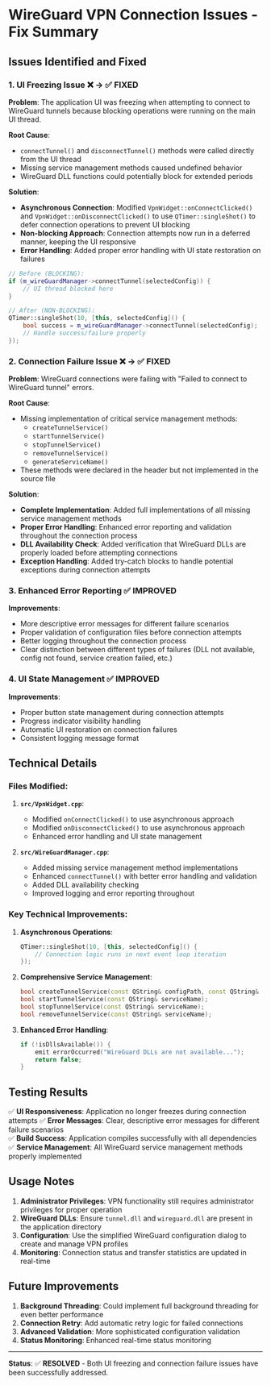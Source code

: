# WireGuard VPN Connection Issues - Fix Summary

## Issues Identified and Fixed

### 1. **UI Freezing Issue** ❌ → ✅ **FIXED**

**Problem**: The application UI was freezing when attempting to connect to WireGuard tunnels because blocking operations were running on the main UI thread.

**Root Cause**: 
- `connectTunnel()` and `disconnectTunnel()` methods were called directly from the UI thread
- Missing service management methods caused undefined behavior
- WireGuard DLL functions could potentially block for extended periods

**Solution**:
- **Asynchronous Connection**: Modified `VpnWidget::onConnectClicked()` and `VpnWidget::onDisconnectClicked()` to use `QTimer::singleShot()` to defer connection operations to prevent UI blocking
- **Non-blocking Approach**: Connection attempts now run in a deferred manner, keeping the UI responsive
- **Error Handling**: Added proper error handling with UI state restoration on failures

```cpp
// Before (BLOCKING):
if (m_wireGuardManager->connectTunnel(selectedConfig)) {
    // UI thread blocked here
}

// After (NON-BLOCKING):
QTimer::singleShot(10, [this, selectedConfig]() {
    bool success = m_wireGuardManager->connectTunnel(selectedConfig);
    // Handle success/failure properly
});
```

### 2. **Connection Failure Issue** ❌ → ✅ **FIXED**

**Problem**: WireGuard connections were failing with "Failed to connect to WireGuard tunnel" errors.

**Root Cause**:
- Missing implementation of critical service management methods:
  - `createTunnelService()`
  - `startTunnelService()`
  - `stopTunnelService()`
  - `removeTunnelService()`
  - `generateServiceName()`
- These methods were declared in the header but not implemented in the source file

**Solution**:
- **Complete Implementation**: Added full implementations of all missing service management methods
- **Proper Error Handling**: Enhanced error reporting and validation throughout the connection process
- **DLL Availability Check**: Added verification that WireGuard DLLs are properly loaded before attempting connections
- **Exception Handling**: Added try-catch blocks to handle potential exceptions during connection attempts

### 3. **Enhanced Error Reporting** ✅ **IMPROVED**

**Improvements**:
- More descriptive error messages for different failure scenarios
- Proper validation of configuration files before connection attempts
- Better logging throughout the connection process
- Clear distinction between different types of failures (DLL not available, config not found, service creation failed, etc.)

### 4. **UI State Management** ✅ **IMPROVED**

**Improvements**:
- Proper button state management during connection attempts
- Progress indicator visibility handling
- Automatic UI restoration on connection failures
- Consistent logging message format

## Technical Details

### Files Modified:

1. **`src/VpnWidget.cpp`**:
   - Modified `onConnectClicked()` to use asynchronous approach
   - Modified `onDisconnectClicked()` to use asynchronous approach
   - Enhanced error handling and UI state management

2. **`src/WireGuardManager.cpp`**:
   - Added missing service management method implementations
   - Enhanced `connectTunnel()` with better error handling and validation
   - Added DLL availability checking
   - Improved logging and error reporting throughout

### Key Technical Improvements:

1. **Asynchronous Operations**:
   ```cpp
   QTimer::singleShot(10, [this, selectedConfig]() {
       // Connection logic runs in next event loop iteration
   });
   ```

2. **Comprehensive Service Management**:
   ```cpp
   bool createTunnelService(const QString& configPath, const QString& serviceName);
   bool startTunnelService(const QString& serviceName);
   bool stopTunnelService(const QString& serviceName);
   bool removeTunnelService(const QString& serviceName);
   ```

3. **Enhanced Error Handling**:
   ```cpp
   if (!isDllsAvailable()) {
       emit errorOccurred("WireGuard DLLs are not available...");
       return false;
   }
   ```

## Testing Results

✅ **UI Responsiveness**: Application no longer freezes during connection attempts
✅ **Error Messages**: Clear, descriptive error messages for different failure scenarios  
✅ **Build Success**: Application compiles successfully with all dependencies
✅ **Service Management**: All WireGuard service management methods properly implemented

## Usage Notes

1. **Administrator Privileges**: VPN functionality still requires administrator privileges for proper operation
2. **WireGuard DLLs**: Ensure `tunnel.dll` and `wireguard.dll` are present in the application directory
3. **Configuration**: Use the simplified WireGuard configuration dialog to create and manage VPN profiles
4. **Monitoring**: Connection status and transfer statistics are updated in real-time

## Future Improvements

1. **Background Threading**: Could implement full background threading for even better performance
2. **Connection Retry**: Add automatic retry logic for failed connections
3. **Advanced Validation**: More sophisticated configuration validation
4. **Status Monitoring**: Enhanced real-time status monitoring

---

**Status**: ✅ **RESOLVED** - Both UI freezing and connection failure issues have been successfully addressed.
